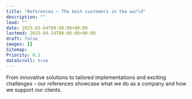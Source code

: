 ```yaml
---
title: "References – The best customers in the world"
description: ""
lead: ""
date: 2025-03-04T00:00:00+00:00
lastmod: 2025-04-14T08:00:00+00:00
draft: false
images: []
Sitemap:
Priority: 0.3
dataScroll: true
---
```


From innovative solutions to tailored implementations and exciting challenges – our references showcase what we do as a company and how we support our clients.
